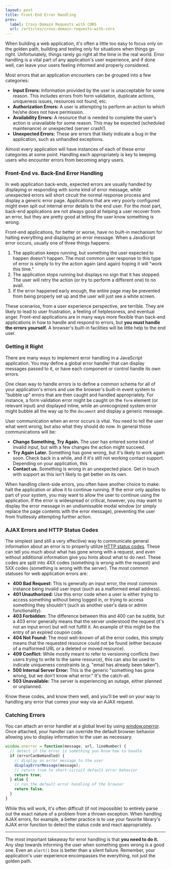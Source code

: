 ```yaml
---
layout: post
title: Front-End Error Handling
prev:
  label: Cross-Domain Requests with CORS
  url: /articles/cross-domain-requests-with-cors
---
```


When building a web application, it's often a little too easy to focus only
on the golden path, building and testing only for situations when things go
right. Unfortunately, things rarely go right all the time in the real world.
Error handling is a vital part of any application's user experience, and if
done well, can leave your users feeling informed and properly considered.

Most errors that an application encounters can be grouped into a few
categories:

* **Input Errors:** Information provided by the user is unacceptable for
  some reason. This includes errors from form validation, duplicate actions,
  uniqueness issues, resources not found, etc.
* **Authorization Errors:** A user is attempting to perform an action to
  which he/she does not have permission.
* **Availability Errors:** A resource that is needed to complete the user's
  action is unavailable for some reason. This may be expected (scheduled
  maintenance) or unexpected (server crash!).
* **Unexpected Errors:** These are errors that likely indicate a bug in
  the application, such as unhandled exceptions.
  
Almost every application will have instances of each of these error categories
at some point. Handling each appropriately is key to keeping users who
encounter errors from becoming angry users.

### Front-End vs. Back-End Error Handling

In web application back-ends, expected errors are usually handled by displaying
or responding with some kind of error message, while unexpected errors will
short circuit the normal response process and display a generic error page.
Applications that are very poorly configured might even spit out internal
error details to the end user. For the most part, back-end applications are
not always good at helping a user recover from an error, but they are pretty
good at letting the user know something is wrong.

Front-end applications, for better or worse, have no built-in mechanism for
halting everything and displaying an error message. When a JavaScript
error occurs, usually one of three things happens:

1. The application keeps running, but something the user expected to happen
   doesn't happen. The most common user response to this type of error is
   simply to try the action again (and again) hoping it will "work this time."
2. The application stops running but displays no sign that it has stopped.
   The user will retry the action (or try to perform a different one) to no
   avail.
3. If the error happened early enough, the entire page may be prevented from
   being properly set up and the user will just see a white screen.

These scenarios, from a user experience perspective, are terrible. They are
likely to lead to user frustration, a feeling of helplessness, and eventual
anger. Front-end applications are in many ways more flexible than back-end
applications in how to handle and respond to errors, but **you must handle
the errors yourself.** A browser's built-in facilities will be little help
to the end user.

### Getting it Right

There are many ways to implement error handling in a JavaScript application.
You may define a global error handler that can display messages passed to it,
or have each component or control handle its own errors. 

One clean way to handle errors is to define a common schema for all of your
application's errors and use the browser's built-in event system to "bubble
up" errors that are then caught and handled appropriately. For instance,
a form validation error might be caught on the `form` element (or relevant
input) and displayed inline, while an unrecognized system error might bubble
all the way up to the `document` and display a generic message.

User communication when an error occurs is vital. You need to tell the user
what went wrong, but also what they should do now. In general those communications
will be:

* **Change Something, Try Again.** The user has entered some kind of invalid
  input, but with a few changes the action might succeed.
* **Try Again Later.** Something has gone wrong, but it's likely to work again
  soon. Check back in a while, and if it's still not working contact support.
  Depending on your application, this
* **Contact us.** Something is wrong in an unexpected place. Get in touch with
  support as this isn't likely to get better on its own.
  
When handling client-side errors, you often have another choice to make:
halt the application or allow it to continue running. If the error only applies
to part of your system, you may want to allow the user to continue using the
application. If the error is widespread or critical, however, you may want to
display the error message in an undismissable modal window (or simply replace
the page contents with the error message), preventing the user from fruitlessly
attempting further action.

### AJAX Errors and HTTP Status Codes

The simplest (and still a very effective) way to communicate general information
about an error is to properly utilize [HTTP status codes](http://httpstatus.es/).
These can tell you much about what has gone wrong with a request, and even without
additional information give you hints about what to do next. These codes are split
into 4XX codes (something is wrong with the request) and 5XX codes (something is
wrong with the server). The most common statuses for web application errors are:

* **400 Bad Request:** This is generally an input error, the most common instance
  being invalid user input (such as a malformed email address).
* **401 Unauthorized:** Use this error code when a user is either trying to access
  something without being logged in, or trying to access something they shouldn't
  (such as another user's data or admin functionality).
* **403 Forbidden:** The difference between this and 400 can be subtle, but a 403
  error generally means that the server understood the request (it's not an input
  error) but will not fulfill it. An example of this might be the entry of an
  expired coupon code.
* **404 Not Found:** The most well-known of all the error codes, this simply means
  that the requested resource could not be found (either because of a malformed
  URL or a deleted or moved resource).
* **409 Conflict:** While mostly meant to refer to versioning conflicts (two users
  trying to write to the same resource), this can also be used to indicate uniqueness
  constraints (e.g. "email has already been taken").
* **500 Internal Server Error:** This is the generic "something has gone wrong, but
  we don't know what error." It's the catch-all.
* **503 Unavailable:** The server is experiencing an outage, either planned or
  unplanned.
  
Know these codes, and know them well, and you'll be well on your way to handling any
error that comes your way via an AJAX request.

### Catching Errors

You can attach an error handler at a global level by using [window.onerror](https://developer.mozilla.org/en-US/docs/Web/API/GlobalEventHandlers.onerror).
Once attached, your handler can override the default browser behavior allowing you to
display information to the user as necessary.

```javascript
window.onerror = function(message, url, lineNumber) {
  // detect if the error is something you know how to handle
  if (errorCanBeHandled) {
    // display an error message to the user
    displayErrorMessage(message);
    // return true to short-circuit default error behavior
    return true;
  } else {
    // run the default error handling of the browser
    return false;
  }
}
```

While this will work, it's often difficult (if not impossible) to entirely parse out
the exact nature of a problem from a thrown exception. When handling AJAX errors,
for example, a better practice is to use your favorite library's AJAX error function
to detect the status code and react appropriately.

---

The most important takeaway for error handling is that **you need to do it.** Any
step towards informing the user when something goes wrong is a good one. Even an
`alert()` box is better than a silent failure. Remember, your application's user
experience encompasses the everything, not just the golden path.